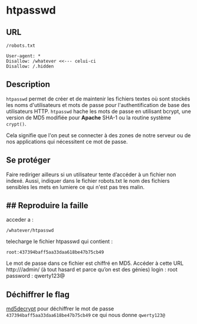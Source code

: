 # htpasswd

## URL

`/robots.txt`
```
User-agent: *
Disallow: /whatever <<--- celui-ci
Disallow: /.hidden
```


## Description

`htpasswd` permet de créer et de maintenir les fichiers textes où sont stockés les noms d'utilisateurs et mots de passe pour l'authentification de base des utilisateurs HTTP.
`htpasswd` hache les mots de passe en utilisant bcrypt, une version de MD5 modifiée pour **Apache**
SHA-1 ou la routine système `crypt()`.

Cela signifie que l'on peut se connecter à des zones de notre serveur ou de nos applications qui nécessitent ce mot de passe.

## Se protéger

Faire rediriger ailleurs si un utilisateur tente d’accéder à un fichier non indexé.
Aussi, indiquer dans le fichier robots.txt le nom des fichiers sensibles les mets en lumiere ce qui n'est pas tres malin.

## ## Reproduire la faille

acceder a :
```
/whatever/htpasswd
```
telecharge le fichier htpasswd qui contient :
```
root:437394baff5aa33daa618be47b75cb49
```

Le mot de passe dans ce fichier est chiffré en MD5.
Accéder à cette URL http://<URL>/admin/ (à tout hasard et parce qu’on est des génies)
login : root
password : qwerty123@

## Déchiffrer le flag
[md5decrypt](https://md5decrypt.net/#google_vignette) pour déchiffrer le mot de passe `437394baff5aa33daa618be47b75cb49` ce qui nous donne `qwerty123@`
